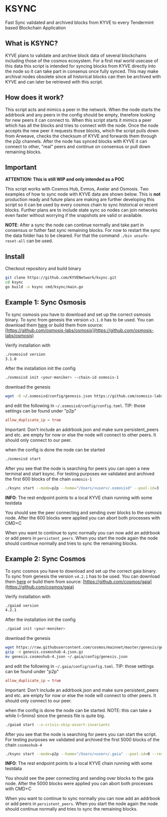 # KSYNC

Fast Sync validated and archived blocks from KYVE to every Tendermint based Blockchain Application

## What is KSYNC?

KYVE plans to validate and archive block data of several blockchains including those of the cosmos ecosystem. For a first
real world usecase of this data this script is intended for syncing blocks from KYVE directly into the node so it can take
part in consenus once fully synced. This may make archival nodes obsolete since all historical blocks can then be archived
with KYVE and can later be retrieved with this script.

## How does it work?

This script acts and mimics a peer in the network. When the node starts the addrbook and any peers in the config should be empty, therefore looking
for new peers it can connect to. When this script starts it mimics a peer which has all the blocks and tries to connect with the node. Once the node accepts the new peer it requests
those blocks, which the script pulls down from Arweave, checks the checksum of KYVE and forwards them through the p2p channels. After the node has synced blocks with 
KYVE it can connect to other, "real" peers and continue on consensus or pull down remaining blocks.

## Important

**ATTENTION: This is still WIP and only intended as a POC**

This script works with Cosmos Hub, Evmos, Axelar and Osmosis. Two examples of how to sync node with KYVE
data are shown below. This is **not** production ready and future plans are making are further developing this script
so it can be used by every cosmos chain to sync historical or recent blocks. Further plans are to include state sync
so nodes can join networks even faster without worrying if the snapshots are valid or available.

**NOTE**: After a sync the node can continue normally and take part in consensus or futher fast sync remaining blocks.
For now to restart the sync the data folder has to be cleared. For that the command `./bin unsafe-reset-all` can be used.

## Install

Checkout repository and build binary

```bash
git clone https://github.com/KYVENetwork/ksync.git
cd ksync
go build -o ksync cmd/ksync/main.go
```

## Example 1: Sync Osmosis

To sync osmosis you have to download and set up the correct osmosis binary. To sync from genesis the version `v3.1.0` has
to be used. You can download them [here](https://github.com/osmosis-labs/osmosis/releases/tag/v3.1.0) or build them from source: [https://github.com/osmosis-labs/osmosis](https://github.com/osmosis-labs/osmosis)

Verify installation with

```bash
./osmosisd version
3.1.0
```

After the installation init the config

```bash
./osmosisd init <your-moniker> --chain-id osmosis-1
```

download the genesis

```bash
wget -O ~/.osmosisd/config/genesis.json https://github.com/osmosis-labs/networks/raw/main/osmosis-1/genesis.json
```

and edit the following in `~/.osmosisd/config/config.toml`. TIP: those settings can be found under "p2p"

```toml
allow_duplicate_ip = true
```

Important: Don't include an addrbook.json and make sure persistent_peers and etc. are empty for now or else the node will connect to other peers. It should only connect
to our peer.

when the config is done the node can be started

```bash
./osmosisd start
```

After you see that the node is searching for peers you can open a new terminal and start ksync. For testing purposes we validated and
archived the first 600 blocks of the chain `osmosis-1`

```bash
./ksync start --mode=p2p --home="/Users/<user>/.osmosisd" --pool-id=3 --rest=http://35.158.99.65:1317
```

**INFO**: The rest endpoint points to a local KYVE chain running with some testdata

You should see the peer connecting and sending over blocks to the osmosis node. After the 600 blocks were applied
you can abort both processes with CMD+C

When you want to continue to sync normally you can now add an addrbook or add peers in `persistent_peers`. When you start
the node again the node should continue normally and tries to sync the remaining blocks.

## Example 2: Sync Cosmos

To sync cosmos you have to download and set up the correct gaia binary. To sync from genesis the version `v4.2.1` has
to be used. You can download them [here](https://github.com/cosmos/gaia/releases/tag/v4.2.1) or build them from source: [https://github.com/cosmos/gaia](https://github.com/cosmos/gaia)

Verify installation with

```bash
./gaiad version
4.2.1
```

After the installation init the config

```bash
./gaiad init <your-moniker>
```

download the genesis

```bash
wget https://raw.githubusercontent.com/cosmos/mainnet/master/genesis/genesis.cosmoshub-4.json.gz
gzip -d genesis.cosmoshub-4.json.gz
mv genesis.cosmoshub-4.json ~/.gaia/config/genesis.json
```

and edit the following in `~/.gaia/config/config.toml`. TIP: those settings can be found under "p2p"

```toml
allow_duplicate_ip = true
```

Important: Don't include an addrbook.json and make sure persistent_peers and etc. are empty for now or else the node will connect to other peers. It should only connect
to our peer.

when the config is done the node can be started. NOTE: this can take a while (~5mins) since the genesis file is quite big.

```bash
./gaiad start --x-crisis-skip-assert-invariants
```

After you see that the node is searching for peers you can start the script. For testing purposes we validated and
archived the first 5000 blocks of the chain `cosmoshub-4` 

```bash
./ksync start --mode=p2p --home="/Users/<user>/.gaia" --pool-id=0 --rest=http://35.158.99.65:1317
```

**INFO**: The rest endpoint points to a local KYVE chain running with some testdata

You should see the peer connecting and sending over blocks to the gaia node. After the 5000 blocks were applied
you can abort both processes with CMD+C

When you want to continue to sync normally you can now add an addrbook or add peers in `persistent_peers`. When you start
the node again the node should continue normally and tries to sync the remaining blocks.
